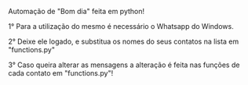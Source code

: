 Automação de "Bom dia" feita em python!

1° Para a utilização do mesmo é necessário o Whatsapp do Windows.

2° Deixe ele logado, e substitua os nomes do seus contatos na lista em "functions.py"

3° Caso queira alterar as mensagens a alteração é feita nas funções de cada contato em "functions.py"!